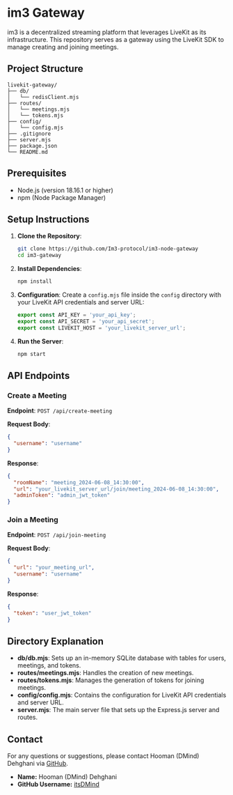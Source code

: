 # im3 Gateway

im3 is a decentralized streaming platform that leverages LiveKit as its infrastructure. This repository serves as a gateway using the LiveKit SDK to manage creating and joining meetings.

## Project Structure

```plaintext
livekit-gateway/
├── db/
│   └── redisClient.mjs
├── routes/
│   └── meetings.mjs
│   └── tokens.mjs
├── config/
│   └── config.mjs
├── .gitignore
├── server.mjs
├── package.json
└── README.md
```

## Prerequisites

- Node.js (version 18.16.1 or higher)
- npm (Node Package Manager)

## Setup Instructions

1. **Clone the Repository**:
   ```bash
   git clone https://github.com/Im3-protocol/im3-node-gateway
   cd im3-gateway
   ```

2. **Install Dependencies**:
   ```bash
   npm install
   ```

3. **Configuration**:
   Create a `config.mjs` file inside the `config` directory with your LiveKit API credentials and server URL:
   ```javascript
   export const API_KEY = 'your_api_key';
   export const API_SECRET = 'your_api_secret';
   export const LIVEKIT_HOST = 'your_livekit_server_url';
   ```

4. **Run the Server**:
   ```bash
   npm start
   ```

## API Endpoints

### Create a Meeting

**Endpoint**: `POST /api/create-meeting`

**Request Body**:
```json
{
  "username": "username"
}
```

**Response**:
```json
{
  "roomName": "meeting_2024-06-08_14:30:00",
  "url": "your_livekit_server_url/join/meeting_2024-06-08_14:30:00",
  "adminToken": "admin_jwt_token"
}
```

### Join a Meeting

**Endpoint**: `POST /api/join-meeting`

**Request Body**:
```json
{
  "url": "your_meeting_url",
  "username": "username"
}
```

**Response**:
```json
{
  "token": "user_jwt_token"
}
```

## Directory Explanation

- **db/db.mjs**: Sets up an in-memory SQLite database with tables for users, meetings, and tokens.
- **routes/meetings.mjs**: Handles the creation of new meetings.
- **routes/tokens.mjs**: Manages the generation of tokens for joining meetings.
- **config/config.mjs**: Contains the configuration for LiveKit API credentials and server URL.
- **server.mjs**: The main server file that sets up the Express.js server and routes.


## Contact

For any questions or suggestions, please contact Hooman (DMind) Dehghani via [GitHub](https://github.com/itsDMind).

- **Name:** Hooman (DMind) Dehghani
- **GitHub Username:** [itsDMind](https://github.com/itsDMind)

